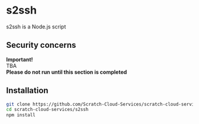 # s2ssh
s2ssh is a Node.js script
## Security concerns
**Important!**  
TBA  
**Please do not run until this section is completed**
## Installation
```bash
git clone https://github.com/Scratch-Cloud-Services/scratch-cloud-services.git
cd scratch-cloud-services/s2ssh
npm install
```
